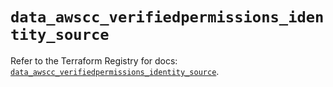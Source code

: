 # `data_awscc_verifiedpermissions_identity_source`

Refer to the Terraform Registry for docs: [`data_awscc_verifiedpermissions_identity_source`](https://registry.terraform.io/providers/hashicorp/awscc/0.70.0/docs/data-sources/verifiedpermissions_identity_source).
